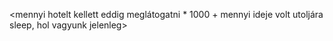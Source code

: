 <mennyi hotelt kellett eddig meglátogatni * 1000 + mennyi ideje volt utoljára sleep, hol vagyunk jelenleg>